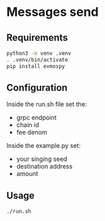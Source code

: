 # Messages send

## Requirements

```sh
python3 -m venv .venv
. .venv/bin/activate
pip install evmospy
```

## Configuration

Inside the run.sh file set the:

- grpc endpoint
- chain id
- fee denom

Inside the example.py set:

- your singing seed
- destination address
- amount

## Usage

```sh
./run.sh
```
